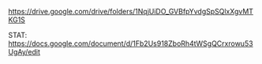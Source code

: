https://drive.google.com/drive/folders/1NqjUiDO_GVBfpYvdgSpSQlxXgvMTKG1S


STAT: https://docs.google.com/document/d/1Fb2Us918ZboRh4tWSgQCrxrowu53UgAy/edit



